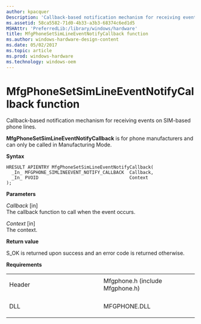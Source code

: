 ```yaml
---
author: kpacquer
Description: 'Callback-based notification mechanism for receiving events on SIM-based phone lines.'
ms.assetid: 58ca5582-71d0-4b33-a3b3-68374c6ed1d5
MSHAttr: 'PreferredLib:/library/windows/hardware'
title: MfgPhoneSetSimLineEventNotifyCallback function
ms.author: windows-hardware-design-content
ms.date: 05/02/2017
ms.topic: article
ms.prod: windows-hardware
ms.technology: windows-oem
---
```


# MfgPhoneSetSimLineEventNotifyCallback function


Callback-based notification mechanism for receiving events on SIM-based phone lines.

**MfgPhoneSetSimLineEventNotifyCallback** is for phone manufacturers and can only be called in Manufacturing Mode.

**Syntax**

```ManagedCPlusPlus
HRESULT APIENTRY MfgPhoneSetSimLineEventNotifyCallback(
  _In_ MFGPHONE_SIMLINEEVENT_NOTIFY_CALLBACK  Callback,
  _In_ PVOID                                  Context
);
```

**Parameters**

*Callback* \[in\]  
The callback function to call when the event occurs.

*Context* \[in\]  
The context.

**Return value**

S\_OK is returned upon success and an error code is returned otherwise.

**Requirements**

<table>
<colgroup>
<col width="50%" />
<col width="50%" />
</colgroup>
<tbody>
<tr class="odd">
<td align="left"><p>Header</p></td>
<td align="left">Mfgphone.h (include Mfgphone.h)</td>
</tr>
<tr class="even">
<td align="left"><p>DLL</p></td>
<td align="left">MFGPHONE.DLL</td>
</tr>
</tbody>
</table>

 

 






